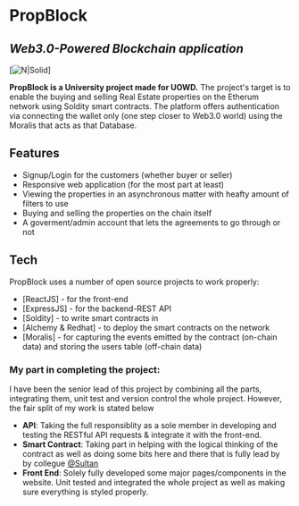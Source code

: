 # PropBlock
## _Web3.0-Powered Blockchain application_

[![N|Solid](https://en.bitcoinwiki.org/upload/en/images/d/d5/Solidity.png)]


**PropBlock is a University project made for UOWD.** The project's target is to enable the buying and selling Real Estate properties on the Etherum network using Soldity smart contracts. The platform offers authentication via connecting the wallet only (one step closer to Web3.0 world) using the Moralis that acts as that Database.

## Features

- Signup/Login for the customers (whether buyer or seller)
- Responsive web application (for the most part at least)
- Viewing the properties in an asynchronous matter with heafty amount of filters to use
- Buying and selling the properties on the chain itself
- A goverment/admin account that lets the agreements to go through or not

## Tech

PropBlock uses a number of open source projects to work properly:

- [ReactJS] - for the front-end
- [ExpressJS] - for the backend-REST API
- [Soldity] - to write smart contracts in
- [Alchemy & Redhat] - to deploy the smart contracts on the network
- [Moralis] - for capturing the events emitted by the contract (on-chain data) and storing the users table (off-chain data)

### My part in completing the project:
I have been the senior lead of this project by combining all the parts, integrating them, unit test and version control the whole project. However, the fair split of my work is stated below
- **API**: Taking the full responsiblity as a sole member in developing and testing the RESTful API requests & integrate it with the front-end.
- **Smart Contract**: Taking part in helping with the logical thinking of the contract as well as doing some bits here and there that is fully lead by by collegue [@Sultan](https://github.com/sultanspeenjan)
- **Front End**: Solely fully developed some major pages/components in the website. Unit tested and integrated the whole project as well as making sure everything is styled properly.
